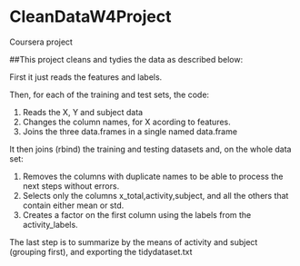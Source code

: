 # CleanDataW4Project
Coursera project

##This project cleans and tydies the data as described below:

First it just reads the features and labels.

Then, for each of the training and test sets, the code:  
1. Reads the X, Y and subject data  
2. Changes the column names, for X acording to features.  
3. Joins the three data.frames in a single named data.frame

It then joins (rbind) the training and testing datasets and, on the whole data set:  
1. Removes the columns with duplicate names to be able to process the next steps without errors.  
2. Selects only the columns x_total,activity,subject, and all the others that contain either mean or std.  
3. Creates a factor on the first column using the labels from the activity_labels.  

The last step is to summarize by the means of activity and subject (grouping first), and exporting the tidydataset.txt

